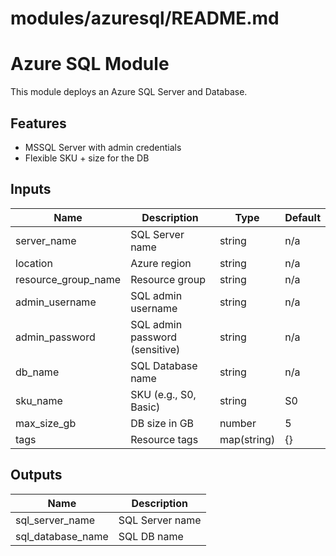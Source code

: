 # modules/azuresql/README.md

# Azure SQL Module

This module deploys an Azure SQL Server and Database.

## Features
- MSSQL Server with admin credentials
- Flexible SKU + size for the DB

## Inputs
| Name               | Description                     | Type        | Default |
|--------------------|---------------------------------|-------------|---------|
| server_name        | SQL Server name                 | string      | n/a     |
| location           | Azure region                    | string      | n/a     |
| resource_group_name| Resource group                  | string      | n/a     |
| admin_username     | SQL admin username              | string      | n/a     |
| admin_password     | SQL admin password (sensitive)  | string      | n/a     |
| db_name            | SQL Database name               | string      | n/a     |
| sku_name           | SKU (e.g., S0, Basic)           | string      | S0      |
| max_size_gb        | DB size in GB                   | number      | 5       |
| tags               | Resource tags                   | map(string) | {}      |

## Outputs
| Name              | Description          |
|-------------------|----------------------|
| sql_server_name   | SQL Server name      |
| sql_database_name | SQL DB name          |
